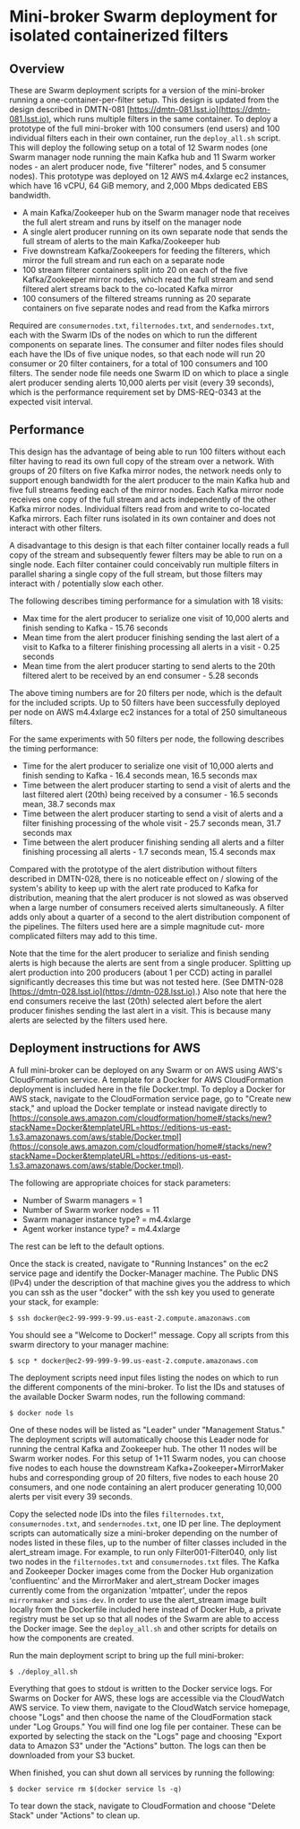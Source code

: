 Mini-broker Swarm deployment for isolated containerized filters
===============================================================

Overview
--------

These are Swarm deployment scripts for a version of the
mini-broker running a one-container-per-filter setup.
This design is updated from the design described in DMTN-081
[https://dmtn-081.lsst.io](https://dmtn-081.lsst.io), which
runs multiple filters in the same container.
To deploy a prototype of the full mini-broker with 100 consumers
(end users) and 100 individual filters each in their own container,
run the `deploy_all.sh` script.
This will deploy the following setup on a total of 12 Swarm nodes
(one Swarm manager node running the main Kafka hub and 11 Swarm worker nodes - an alert producer node, five "filterer" nodes, and 5 consumer nodes).
This prototype was deployed on 12 AWS m4.4xlarge ec2 instances,
which have 16 vCPU, 64 GiB memory, and 2,000 Mbps dedicated
EBS bandwidth.

* A main Kafka/Zookeeper hub on the Swarm manager node that receives the full alert stream and runs by itself on the manager node
* A single alert producer running on its own separate node that sends the full stream of alerts to the main Kafka/Zookeeper hub
* Five downstream Kafka/Zookeepers for feeding the filterers, which mirror the full stream and run each on a separate node
* 100 stream filterer containers split into 20 on each of the five Kafka/Zookeeper mirror nodes, which read the full stream and send filtered alert streams back to the co-located Kafka mirror
* 100 consumers of the filtered streams running as 20 separate containers on five separate nodes and read from the Kafka mirrors

Required are `consumernodes.txt`, `filternodes.txt`, and `sendernodes.txt`,
each with the Swarm IDs of the nodes on which to run the different components
on separate lines.
The consumer and filter nodes files should each have the IDs of five unique nodes,
so that each node will run 20 consumer or 20 filter containers, for a total
of 100 consumers and 100 filters.
The sender node file needs one Swarm ID on which to place a single
alert producer sending alerts 10,000 alerts per visit (every 39 seconds),
which is the performance requirement set by DMS-REQ-0343 at the expected
visit interval.

Performance
-----------

This design has the advantage of being able to run 100 filters without
each filter having to read its own full copy of the stream over a network.
With groups of 20 filters on five Kafka mirror nodes, the network
needs only to support enough bandwidth for the alert producer to the
main Kafka hub and five full streams feeding each of the mirror nodes.
Each Kafka mirror node receives one copy of the full stream and acts
independently of the other Kafka mirror nodes.
Individual filters read from and write to co-located Kafka mirrors.
Each filter runs isolated in its own container and does not interact
with other filters.

A disadvantage to this design is that each filter container locally
reads a full copy of the stream and subsequently fewer filters may be
able to run on a single node.
Each filter container could conceivably run multiple filters in parallel
sharing a single copy of the full stream, but those filters may interact
with / potentially slow each other.

The following describes timing performance for a simulation with 18 visits:

* Max time for the alert producer to serialize one visit of 10,000 alerts and finish sending to Kafka - 15.76 seconds
* Mean time from the alert producer finishing sending the last alert of a visit to Kafka to a filterer finishing processing all alerts in a visit - 0.25 seconds
* Mean time from the alert producer starting to send alerts to the 20th filtered alert to be received by an end consumer - 5.28 seconds

The above timing numbers are for 20 filters per node, which is the default
for the included scripts.
Up to 50 filters have been successfully deployed per node on AWS m4.4xlarge
ec2 instances for a total of 250 simultaneous filters.

For the same experiments with 50 filters per node, the following describes the
timing performance:

* Time for the alert producer to serialize one visit of 10,000 alerts and finish
sending to Kafka - 16.4 seconds mean, 16.5 seconds max
* Time between the alert producer starting to send a visit of alerts and the last
filtered alert (20th) being received by a consumer - 16.5 seconds mean,
38.7 seconds max
* Time between the alert producer starting to send a visit of alerts and a filter
finishing processing of the whole visit - 25.7 seconds mean, 31.7 seconds max
* Time between the alert producer finishing sending all alerts and a filter
finishing processing all alerts - 1.7 seconds mean, 15.4 seconds max

Compared with the prototype of the alert distribution without filters described
in DMTN-028, there is no noticeable effect on / slowing of the system's
ability to keep up with the alert rate produced to Kafka for distribution,
meaning that the alert producer is not slowed as was observed when a large number
of consumers received alerts simultaneously.
A filter adds only about a quarter of a second to the alert distribution
component of the pipelines.
The filters used here are a simple magnitude cut- more complicated filters
may add to this time.

Note that the time for the alert producer to serialize and finish sending alerts
is high because the alerts are sent from a single producer.
Splitting up alert production into 200 producers (about 1 per CCD) acting in
parallel significantly decreases this time but was not tested here.
(See DMTN-028 [https://dmtn-028.lsst.io](https://dmtn-028.lsst.io).)
Also note that here the end consumers receive the last (20th) selected alert
before the alert producer finishes sending the last alert in a visit.
This is because many alerts are selected by the filters used here.

Deployment instructions for AWS
-------------------------------

A full mini-broker can be deployed on any Swarm or on AWS
using AWS's CloudFormation service.
A template for a Docker for AWS CloudFormation deployment is included here
in the file Docker.tmpl.
To deploy a Docker for AWS stack, navigate to the CloudFormation service page,
go to "Create new stack,"
and upload the Docker template or instead navigate directly to [https://console.aws.amazon.com/cloudformation/home#/stacks/new?stackName=Docker&templateURL=https://editions-us-east-1.s3.amazonaws.com/aws/stable/Docker.tmpl](https://console.aws.amazon.com/cloudformation/home#/stacks/new?stackName=Docker&templateURL=https://editions-us-east-1.s3.amazonaws.com/aws/stable/Docker.tmpl).

The following are appropriate choices for stack parameters:

* Number of Swarm managers = 1
* Number of Swarm worker nodes = 11
* Swarm manager instance type? = m4.4xlarge
* Agent worker instance type? = m4.4xlarge

The rest can be left to the default options.

Once the stack is created, navigate to "Running Instances" on the ec2 service
page and identify the Docker-Manager machine.
The Public DNS (IPv4) under the description of that machine gives you the
address to which you can ssh as the user "docker" with the ssh key you
used to generate your stack, for example:

```
$ ssh docker@ec2-99-999-9-99.us-east-2.compute.amazonaws.com
```
You should see a "Welcome to Docker!" message.
Copy all scripts from this swarm directory to your manager machine:

```
$ scp * docker@ec2-99-999-9-99.us-east-2.compute.amazonaws.com
```

The deployment scripts need input files listing the nodes on which to run
the different components of the mini-broker.
To list the IDs and statuses of the available Docker Swarm nodes, run the
following command:

```
$ docker node ls
```

One of these nodes will be listed as "Leader" under "Management Status."
The deployment scripts will automatically choose this Leader node for running
the central Kafka and Zookeeper hub.
The other 11 nodes will be Swarm worker nodes.
For this setup of 1+11 Swarm nodes, you can choose five nodes to each house
the downstream Kafka+Zookeeper+MirrorMaker hubs and corresponding group of
20 filters, five nodes to each house 20 consumers, and one node containing
an alert producer generating 10,000 alerts per visit every 39 seconds.

Copy the selected node IDs into the files `filternodes.txt`,
`consumernodes.txt`, and `sendernodes.txt`, one ID per line.
The deployment scripts can automatically size a mini-broker depending on the
number of nodes listed in these files, up to the number of filter classes
included in the alert_stream image.
For example, to run only Filter001-Filter040, only list two nodes
in the `filternodes.txt` and `consumernodes.txt` files.
The Kafka and Zookeeper Docker images come from the Docker Hub
organization 'confluentinc' and the MirrorMaker and alert_stream
Docker images currently come from the organization 'mtpatter', under the repos
`mirrormaker` and `sims-dev`.
In order to use the alert_stream image built locally from the Dockerfile included
here instead of Docker Hub, a private registry must be set up so that
all nodes of the Swarm are able to access the Docker image.
See the `deploy_all.sh` and other scripts for details on how the components
are created.  

Run the main deployment script to bring up the full mini-broker:

```
$ ./deploy_all.sh
```

Everything that goes to stdout is written to the Docker service logs.
For Swarms on Docker for AWS, these logs are accessible via the
CloudWatch AWS service.
To view them, navigate to the CloudWatch service homepage, choose
"Logs" and then choose the name of the CloudFormation stack under "Log Groups."
You will find one log file per container.
These can be exported by selecting the stack on the "Logs" page
and choosing "Export data to Amazon S3" under the "Actions" button.
The logs can then be downloaded from your S3 bucket.

When finished, you can shut down all services by running the following:

```
$ docker service rm $(docker service ls -q)
```

To tear down the stack, navigate to CloudFormation and choose "Delete Stack"
under "Actions" to clean up.
